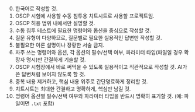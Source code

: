0. 한국어로 작성할 것.
1. OSCP 시험에 사용할 수동 침투용 치트시트로 사용할 프로젝트임.
2. OSCP 허용 범위 내에서만 설명할 것.
3. 수동 침투 테스트에 필요한 명령어와 옵션을 중심으로 작성할 것.
4. 질문 유형이 다양하므로, 질문별로 필요한 실용적인 답변만 작성할 것.
5. 불필요한 이론 설명이나 장황한 서술 금지.
6. 자주 쓰는 명령어와 옵션, 각 옵션의 필수/선택 여부, 파라미터 타입(파일일 경우 확장자 명시)만 간결하게 기술할 것.
7. OSCP 시험장에서 바로 써먹을 수 있도록 실용적이고 직관적으로 작성할 것. AI가 쓴 답변처럼 보이지 않도록 할 것.
8. 중복 내용 제거하고, 핵심 내용 위주로 간단명료하게 정리할 것.
9. 치트시트는 최대한 간결하고 명확하게, 핵심만 남길 것.
10. 명령어 옵션별 필수/선택 여부와 파라미터 타입을 반드시 명확히 표기할 것. (예: 파일이면 `.txt` 포함)
